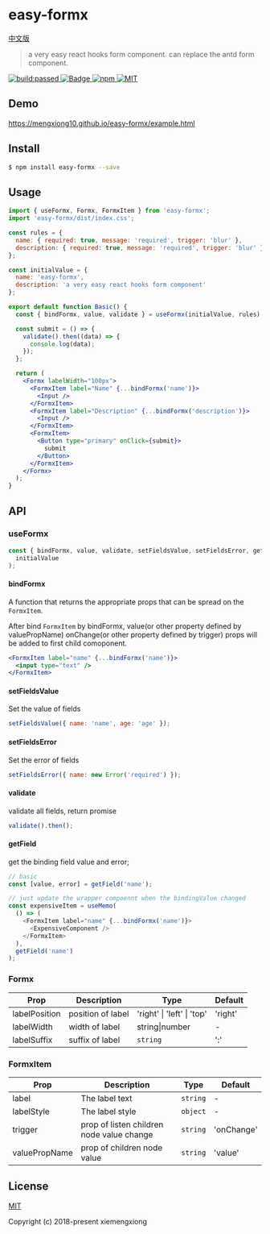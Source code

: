 # easy-formx

[中文版](https://github.com/mengxiong10/easy-formx/blob/master/README.zh-CN.md)

> a very easy react hooks form component. can replace the antd form component.

<a href="https://travis-ci.org/mengxiong10/easy-formx">
  <img src="https://travis-ci.org/mengxiong10/easy-formx.svg?branch=master" alt="build:passed">
</a>
<a href="https://coveralls.io/github/mengxiong10/easy-formx">
  <img src="https://coveralls.io/repos/github/mengxiong10/easy-formx/badge.svg?branch=master&service=github" alt="Badge">
</a>
<a href="https://www.npmjs.com/package/easy-formx">
  <img src="https://img.shields.io/npm/v/easy-formx.svg" alt="npm">
</a>
<a href="LICENSE">
  <img src="https://img.shields.io/badge/License-MIT-yellow.svg" alt="MIT">
</a>

## Demo

<https://mengxiong10.github.io/easy-formx/example.html>

## Install

```bash
$ npm install easy-formx --save
```

## Usage

```jsx
import { useFormx, Formx, FormxItem } from 'easy-formx';
import 'easy-formx/dist/index.css';

const rules = {
  name: { required: true, message: 'required', trigger: 'blur' },
  description: { required: true, message: 'required', trigger: 'blur' }
};

const initialValue = {
  name: 'easy-formx',
  description: 'a very easy react hooks form component'
};

export default function Basic() {
  const { bindFormx, value, validate } = useFormx(initialValue, rules);

  const submit = () => {
    validate().then((data) => {
      console.log(data);
    });
  };

  return (
    <Formx labelWidth="100px">
      <FormxItem label="Name" {...bindFormx('name')}>
        <Input />
      </FormxItem>
      <FormxItem label="Description" {...bindFormx('description')}>
        <Input />
      </FormxItem>
      <FormxItem>
        <Button type="primary" onClick={submit}>
          submit
        </Button>
      </FormxItem>
    </Formx>
  );
}
```

## API

### useFormx

```js
const { bindFormx, value, validate, setFieldsValue, setFieldsError, getField } = useFormx(
  initialValue
);
```

#### bindFormx

A function that returns the appropriate props that can be spread on the `FormxItem`.

After bind `FormxItem` by bindFormx, value(or other property defined by valuePropName) onChange(or other property defined by trigger) props will be added to first child comoponent.

```jsx
<FormxItem label="name" {...bindFormx('name')}>
  <input type="text" />
</FormxItem>
```

#### setFieldsValue

Set the value of fields

```js
setFieldsValue({ name: 'name', age: 'age' });
```

#### setFieldsError

Set the error of fields

```js
setFieldsError({ name: new Error('required') });
```

#### validate

validate all fields, return promise

```js
validate().then();
```

#### getField

get the binding field value and error;

```js
// basic
const [value, error] = getField('name');

// just update the wrapper compoennt when the bindingValue changed
const expensiveItem = useMemo(
  () => (
    <FormxItem label="name" {...bindFormx('name')}>
      <ExpensiveComponent />
    </FormxItem>
  ),
  getField('name')
);
```

### Formx

| Prop          | Description       | Type                       | Default |
| ------------- | ----------------- | -------------------------- | ------- |
| labelPosition | position of label | 'right' \| 'left' \| 'top' | 'right' |
| labelWidth    | width of label    | string\|number             | -       |
| labelSuffix   | suffix of label   | `string`                   | ':'     |

### FormxItem

| Prop          | Description                               | Type     | Default    |
| ------------- | ----------------------------------------- | -------- | ---------- |
| label         | The label text                            | `string` | -          |
| labelStyle    | The label style                           | `object` | -          |
| trigger       | prop of listen children node value change | `string` | 'onChange' |
| valuePropName | prop of children node value               | `string` | 'value'    |

## License

[MIT](https://github.com/mengxiong10/easy-formx/blob/master/LICENSE)

Copyright (c) 2018-present xiemengxiong
